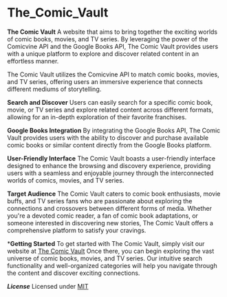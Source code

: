 # The_Comic_Vault
**The Comic Vault**
A website that aims to bring together the exciting worlds of comic books, movies, and TV series. By leveraging the power of the Comicvine API and the Google Books API, The Comic Vault provides users with a unique platform to explore and discover related content in an effortless manner.

The Comic Vault utilizes the Comicvine API to match comic books, movies, and TV series, offering users an immersive experience that connects different mediums of storytelling.

**Search and Discover**
Users can easily search for a specific comic book, movie, or TV series and explore related content across different formats, allowing for an in-depth exploration of their favorite franchises.

**Google Books Integration**
By integrating the Google Books API, The Comic Vault provides users with the ability to discover and purchase available comic books or similar content directly from the Google Books platform.

**User-Friendly Interface**
 The Comic Vault boasts a user-friendly interface designed to enhance the browsing and discovery experience, providing users with a seamless and enjoyable journey through the interconnected worlds of comics, movies, and TV series.

**Target Audience**
The Comic Vault caters to comic book enthusiasts, movie buffs, and TV series fans who are passionate about exploring the connections and crossovers between different forms of media. Whether you're a devoted comic reader, a fan of comic book adaptations, or someone interested in discovering new stories, The Comic Vault offers a comprehensive platform to satisfy your cravings.

***Getting Started**
To get started with The Comic Vault, simply visit our website at [The Comic Vault](https://sienkc.github.io/The_Comic_Vault/index.html) Once there, you can begin exploring the vast universe of comic books, movies, and TV series. Our intuitive search functionality and well-organized categories will help you navigate through the content and discover exciting connections.

***License***
Licensed under [MIT](LICENSE)